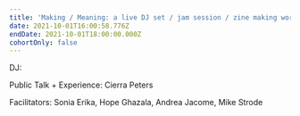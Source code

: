 ```yaml
---
title: 'Making / Meaning: a live DJ set / jam session / zine making workshop'
date: 2021-10-01T16:00:58.776Z
endDate: 2021-10-01T18:00:00.000Z
cohortOnly: false
---
```


DJ:

Public Talk + Experience: Cierra Peters

Facilitators: Sonia Erika, Hope Ghazala, Andrea Jacome, Mike Strode
